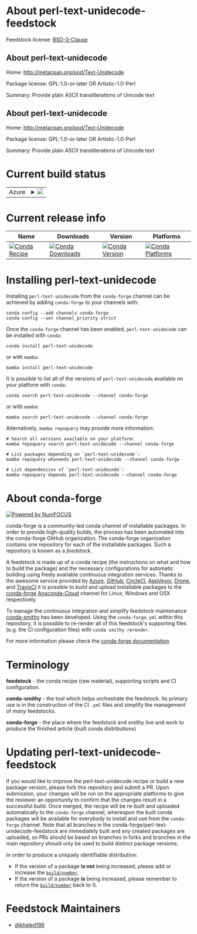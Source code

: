 About perl-text-unidecode-feedstock
===================================

Feedstock license: [BSD-3-Clause](https://github.com/conda-forge/perl-text-unidecode-feedstock/blob/main/LICENSE.txt)


About perl-text-unidecode
-------------------------

Home: http://metacpan.org/pod/Text-Unidecode

Package license: GPL-1.0-or-later OR Artistic-1.0-Perl

Summary: Provide plain ASCII transliterations of Unicode text

About perl-text-unidecode
-------------------------

Home: http://metacpan.org/pod/Text-Unidecode

Package license: GPL-1.0-or-later OR Artistic-1.0-Perl

Summary: Provide plain ASCII transliterations of Unicode text

Current build status
====================


<table>
    
  <tr>
    <td>Azure</td>
    <td>
      <details>
        <summary>
          <a href="https://dev.azure.com/conda-forge/feedstock-builds/_build/latest?definitionId=20024&branchName=main">
            <img src="https://dev.azure.com/conda-forge/feedstock-builds/_apis/build/status/perl-text-unidecode-feedstock?branchName=main">
          </a>
        </summary>
        <table>
          <thead><tr><th>Variant</th><th>Status</th></tr></thead>
          <tbody><tr>
              <td>linux_64</td>
              <td>
                <a href="https://dev.azure.com/conda-forge/feedstock-builds/_build/latest?definitionId=20024&branchName=main">
                  <img src="https://dev.azure.com/conda-forge/feedstock-builds/_apis/build/status/perl-text-unidecode-feedstock?branchName=main&jobName=linux&configuration=linux%20linux_64_" alt="variant">
                </a>
              </td>
            </tr><tr>
              <td>osx_64</td>
              <td>
                <a href="https://dev.azure.com/conda-forge/feedstock-builds/_build/latest?definitionId=20024&branchName=main">
                  <img src="https://dev.azure.com/conda-forge/feedstock-builds/_apis/build/status/perl-text-unidecode-feedstock?branchName=main&jobName=osx&configuration=osx%20osx_64_" alt="variant">
                </a>
              </td>
            </tr>
          </tbody>
        </table>
      </details>
    </td>
  </tr>
</table>

Current release info
====================

| Name | Downloads | Version | Platforms |
| --- | --- | --- | --- |
| [![Conda Recipe](https://img.shields.io/badge/recipe-perl--text--unidecode-green.svg)](https://anaconda.org/conda-forge/perl-text-unidecode) | [![Conda Downloads](https://img.shields.io/conda/dn/conda-forge/perl-text-unidecode.svg)](https://anaconda.org/conda-forge/perl-text-unidecode) | [![Conda Version](https://img.shields.io/conda/vn/conda-forge/perl-text-unidecode.svg)](https://anaconda.org/conda-forge/perl-text-unidecode) | [![Conda Platforms](https://img.shields.io/conda/pn/conda-forge/perl-text-unidecode.svg)](https://anaconda.org/conda-forge/perl-text-unidecode) |

Installing perl-text-unidecode
==============================

Installing `perl-text-unidecode` from the `conda-forge` channel can be achieved by adding `conda-forge` to your channels with:

```
conda config --add channels conda-forge
conda config --set channel_priority strict
```

Once the `conda-forge` channel has been enabled, `perl-text-unidecode` can be installed with `conda`:

```
conda install perl-text-unidecode
```

or with `mamba`:

```
mamba install perl-text-unidecode
```

It is possible to list all of the versions of `perl-text-unidecode` available on your platform with `conda`:

```
conda search perl-text-unidecode --channel conda-forge
```

or with `mamba`:

```
mamba search perl-text-unidecode --channel conda-forge
```

Alternatively, `mamba repoquery` may provide more information:

```
# Search all versions available on your platform:
mamba repoquery search perl-text-unidecode --channel conda-forge

# List packages depending on `perl-text-unidecode`:
mamba repoquery whoneeds perl-text-unidecode --channel conda-forge

# List dependencies of `perl-text-unidecode`:
mamba repoquery depends perl-text-unidecode --channel conda-forge
```


About conda-forge
=================

[![Powered by
NumFOCUS](https://img.shields.io/badge/powered%20by-NumFOCUS-orange.svg?style=flat&colorA=E1523D&colorB=007D8A)](https://numfocus.org)

conda-forge is a community-led conda channel of installable packages.
In order to provide high-quality builds, the process has been automated into the
conda-forge GitHub organization. The conda-forge organization contains one repository
for each of the installable packages. Such a repository is known as a *feedstock*.

A feedstock is made up of a conda recipe (the instructions on what and how to build
the package) and the necessary configurations for automatic building using freely
available continuous integration services. Thanks to the awesome service provided by
[Azure](https://azure.microsoft.com/en-us/services/devops/), [GitHub](https://github.com/),
[CircleCI](https://circleci.com/), [AppVeyor](https://www.appveyor.com/),
[Drone](https://cloud.drone.io/welcome), and [TravisCI](https://travis-ci.com/)
it is possible to build and upload installable packages to the
[conda-forge](https://anaconda.org/conda-forge) [Anaconda-Cloud](https://anaconda.org/)
channel for Linux, Windows and OSX respectively.

To manage the continuous integration and simplify feedstock maintenance
[conda-smithy](https://github.com/conda-forge/conda-smithy) has been developed.
Using the ``conda-forge.yml`` within this repository, it is possible to re-render all of
this feedstock's supporting files (e.g. the CI configuration files) with ``conda smithy rerender``.

For more information please check the [conda-forge documentation](https://conda-forge.org/docs/).

Terminology
===========

**feedstock** - the conda recipe (raw material), supporting scripts and CI configuration.

**conda-smithy** - the tool which helps orchestrate the feedstock.
                   Its primary use is in the construction of the CI ``.yml`` files
                   and simplify the management of *many* feedstocks.

**conda-forge** - the place where the feedstock and smithy live and work to
                  produce the finished article (built conda distributions)


Updating perl-text-unidecode-feedstock
======================================

If you would like to improve the perl-text-unidecode recipe or build a new
package version, please fork this repository and submit a PR. Upon submission,
your changes will be run on the appropriate platforms to give the reviewer an
opportunity to confirm that the changes result in a successful build. Once
merged, the recipe will be re-built and uploaded automatically to the
`conda-forge` channel, whereupon the built conda packages will be available for
everybody to install and use from the `conda-forge` channel.
Note that all branches in the conda-forge/perl-text-unidecode-feedstock are
immediately built and any created packages are uploaded, so PRs should be based
on branches in forks and branches in the main repository should only be used to
build distinct package versions.

In order to produce a uniquely identifiable distribution:
 * If the version of a package **is not** being increased, please add or increase
   the [``build/number``](https://docs.conda.io/projects/conda-build/en/latest/resources/define-metadata.html#build-number-and-string).
 * If the version of a package **is** being increased, please remember to return
   the [``build/number``](https://docs.conda.io/projects/conda-build/en/latest/resources/define-metadata.html#build-number-and-string)
   back to 0.

Feedstock Maintainers
=====================

* [@khaled196](https://github.com/khaled196/)

